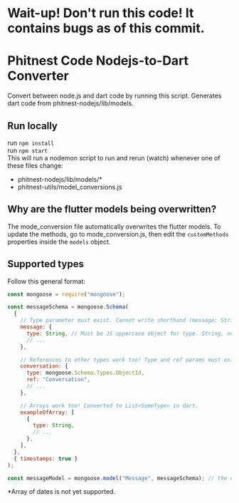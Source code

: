 # Wait-up! Don't run this code! It contains bugs as of this commit.

# Phitnest Code Nodejs-to-Dart Converter

Convert between node.js and dart code by running this script. Generates dart code from phitnest-nodejs/lib/models.

## Run locally

run `npm install`\
run `npm start`\
This will run a nodemon script to run and rerun (watch) whenever one of these files change:

- phitnest-nodejs/lib/models/\*
- phitnest-utils/model_conversions.js

## Why are the flutter models being overwritten?

The mode_conversion file automatically overwrites the flutter models. To update the methods, go to mode_conversion.js, then edit the `customMethods` properties inside the `models` object.

## Supported types

Follow this general format:

```js
const mongoose = require("mongoose");

const messageSchema = mongoose.Schema(
  {
    // Type parameter must exist. Cannot write shorthand (message: String) format.
    message: {
      type: String, // Must be JS uppercase object for type. String, not "".
      // ...
    },

    // References to other types work too! Type and ref params must exist.
    conversation: {
      type: mongoose.Schema.Types.ObjectId,
      ref: "Conversation",
      // ...
    },

    // Arrays work too! Converted to List<SomeType> in dart.
    exampleOfArray: [
      {
        type: String,
        // ...
      },
    ],
  },
  { timestamps: true }
);

const messageModel = mongoose.model("Message", messageSchema); // the code `mongoose.model("SomeModelName"` must exist to set the model name in dart.
```

\*Array of dates is not yet supported.
